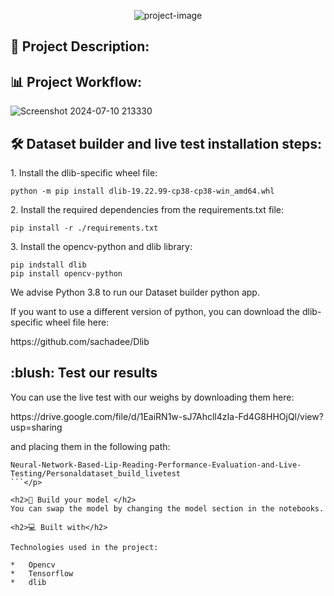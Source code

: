 <p align="center"><img src="https://socialify.git.ci/SimArgentino/Neural-Network-Based-Lip-Reading-Performance-Evaluation-and-Live-Testing/image?font=KoHo&language=1&name=1&pattern=Circuit%20Board&theme=Light" alt="project-image"></p>

<h2>📜 Project Description:</h2>


<h2>📊 Project Workflow: </h2>
  
![Screenshot 2024-07-10 213330](https://github.com/SimArgentino/Neural-Network-Based-Lip-Reading-Performance-Evaluation-and-Live-Testing/assets/93777986/7fdea7e0-d326-4cf1-85bb-6d957a5ef179)




<h2>🛠️ Dataset builder and live test installation steps:</h2>
<p>1. Install the dlib-specific wheel file:</p>

```
python -m pip install dlib-19.22.99-cp38-cp38-win_amd64.whl
```

<p>2. Install the required dependencies from the requirements.txt file:</p>

```
pip install -r ./requirements.txt
```
<p>3. Install the opencv-python and dlib library:</p>

```
pip indstall dlib
pip install opencv-python
```

<p>We advise Python 3.8 to run our Dataset builder python app. </p>
<p>If you want to use a different version of python, you can download the dlib-specific wheel file here: </p>
<p>https://github.com/sachadee/Dlib</p>

<h2> :blush: Test our results </h2>
<p>You can use the live test with our weighs by downloading them here: </p>
<p>https://drive.google.com/file/d/1EaiRN1w-sJ7Ahcll4zIa-Fd4G8HHOjQl/view?usp=sharing</p>

<p>and placing them in the following path:

```
Neural-Network-Based-Lip-Reading-Performance-Evaluation-and-Live-Testing/Personaldataset_build_livetest
```</p>

<h2>🫵 Build your model </h2>
You can swap the model by changing the model section in the notebooks.

<h2>💻 Built with</h2>

Technologies used in the project:

*   Opencv
*   Tensorflow
*   dlib
